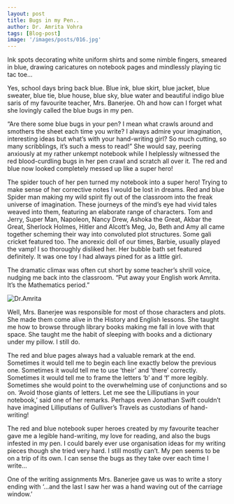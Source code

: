```yaml
---
layout: post
title: Bugs in my Pen..
author: Dr. Amrita Vohra
tags: [Blog-post]
image: '/images/posts/016.jpg'
---
```


Ink spots decorating white uniform shirts and some nimble fingers, smeared in blue, drawing caricatures on notebook pages and mindlessly playing tic tac toe...

Yes, school days bring back blue. Blue ink, blue skirt, blue jacket, blue sweater, blue tie, blue house, blue sky, blue water and beautiful indigo blue saris of my favourite teacher, Mrs. Banerjee. Oh and how can I forget what she lovingly called the blue bugs in my pen.

“Are there some blue bugs in your pen? I mean what crawls around and smothers the sheet each time you write? I always admire your imagination, interesting ideas but what’s with your hand-writing girl? So much cutting, so many scribblings, it’s such a mess to read!” She would say, peering anxiously at my rather unkempt notebook while I helplessly witnessed the red blood-curdling bugs in her pen crawl and scratch all over it. The red and blue now looked completely messed up like a super hero!

The spider touch of her pen turned my notebook into a super hero! Trying to make sense of her corrective notes I would be lost in dreams. Red and blue Spider man making my wild spirit fly out of the classroom into the freak universe of imagination. These journeys of the mind’s eye had vivid tales weaved into them, featuring an elaborate range of characters. Tom and Jerry, Super Man, Napoleon, Nancy Drew, Ashoka the Great, Akbar the Great, Sherlock Holmes, Hitler and Alcott’s Meg, Jo, Beth and Amy all came together scheming their way into convoluted plot structures. Some gali cricket featured too. The anorexic doll of our times, Barbie, usually played the vamp! I so thoroughly disliked her. Her bubble bath set featured definitely. It was one toy I had always pined for as a little girl.

The dramatic climax was often cut short by some teacher’s shrill voice, nudging me back into the classroom. “Put away your English work Amrita. It’s the Mathematics period.”

![Dr.Amrita](https://i.imgur.com/BYBQXCD.jpg)

Well, Mrs. Banerjee was responsible for most of those characters and plots. She made them come alive in the History and English lessons. She taught me how to browse through library books making me fall in love with that space. She taught me the habit of sleeping with books and a dictionary under my pillow. I still do.

The red and blue pages always had a valuable remark at the end. Sometimes it would tell me to begin each line exactly below the previous one. Sometimes it would tell me to use ‘their’ and ‘there’ correctly. Sometimes it would tell me to frame the letters ‘b’ and ‘f’ more legibly. Sometimes she would point to the overwhelming use of conjunctions and so on. ‘Avoid those giants of letters. Let me see the Lilliputians in your notebook,’ said one of her remarks. Perhaps even Jonathan Swift couldn’t have imagined Lilliputians of Gulliver’s Travels as custodians of hand-writing!

The red and blue notebook super heroes created by my favourite teacher gave me a legible hand-writing, my love for reading, and also the bugs infested in my pen. I could barely ever use organisation ideas for my writing pieces though she tried very hard. I still mostly can’t. My pen seems to be on a trip of its own. I can sense the bugs as they take over each time I write...

One of the writing assignments Mrs. Banerjee gave us was to write a story ending with ‘...and the last I saw her was a hand waving out of the carriage window.’